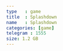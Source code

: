 ```yaml
---
type   : game
title  : Splashdown
name   : Splashdown
categories: [game]
telegram : 1555
size: 1.2 GB
---
```



